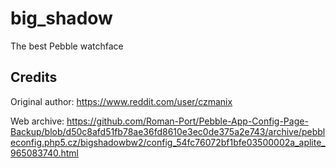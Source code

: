 # big_shadow

The best Pebble watchface

## Credits

Original author: https://www.reddit.com/user/czmanix

Web archive: https://github.com/Roman-Port/Pebble-App-Config-Page-Backup/blob/d50c8afd51fb78ae36fd8610e3ec0de375a2e743/archive/pebbleconfig.php5.cz/bigshadowbw2/config_54fc76072bf1bfe03500002a_aplite_965083740.html